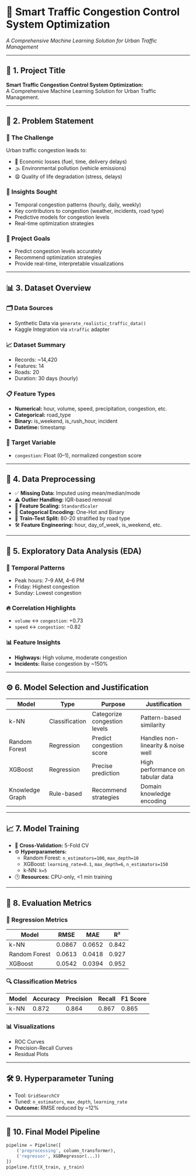 # 🚦 Smart Traffic Congestion Control System Optimization

*A Comprehensive Machine Learning Solution for Urban Traffic Management*

---

## 🧠 1. Project Title
**Smart Traffic Congestion Control System Optimization:**  
A Comprehensive Machine Learning Solution for Urban Traffic Management.

---

## 🛑 2. Problem Statement

### 🚧 The Challenge
Urban traffic congestion leads to:
- 💸 Economic losses (fuel, time, delivery delays)
- 🌫 Environmental pollution (vehicle emissions)
- 😩 Quality of life degradation (stress, delays)

### 🎯 Insights Sought
- Temporal congestion patterns (hourly, daily, weekly)
- Key contributors to congestion (weather, incidents, road type)
- Predictive models for congestion levels
- Real-time optimization strategies

### 🎯 Project Goals
- Predict congestion levels accurately
- Recommend optimization strategies
- Provide real-time, interpretable visualizations

---

## 📊 3. Dataset Overview

### 🗂️ Data Sources
- Synthetic Data via `generate_realistic_traffic_data()`
- Kaggle Integration via `xtraffic` adapter

### 📈 Dataset Summary
- Records: ~14,420  
- Features: 14  
- Roads: 20  
- Duration: 30 days (hourly)

### 📋 Feature Types
- **Numerical:** hour, volume, speed, precipitation, congestion, etc.
- **Categorical:** road_type  
- **Binary:** is_weekend, is_rush_hour, incident  
- **Datetime:** timestamp

### 🎯 Target Variable
- `congestion`: Float (0–1), normalized congestion score

---

## 🧹 4. Data Preprocessing

- ✅ **Missing Data:** Imputed using mean/median/mode  
- ⚠️ **Outlier Handling:** IQR-based removal  
- 📏 **Feature Scaling:** `StandardScaler`  
- 🔡 **Categorical Encoding:** One-Hot and Binary  
- 🔀 **Train-Test Split:** 80-20 stratified by road type  
- 🛠️ **Feature Engineering:** hour, day_of_week, is_weekend, etc.

---

## 🧪 5. Exploratory Data Analysis (EDA)

### 📅 Temporal Patterns
- Peak hours: 7–9 AM, 4–6 PM  
- Friday: Highest congestion  
- Sunday: Lowest congestion

### 🔥 Correlation Highlights
- `volume` ↔ `congestion`: +0.73  
- `speed` ↔ `congestion`: −0.82

### 📊 Feature Insights
- **Highways:** High volume, moderate congestion  
- **Incidents:** Raise congestion by ~150%

---

## ⚙️ 6. Model Selection and Justification

| Model         | Type         | Purpose                       | Justification                            |
|---------------|--------------|-------------------------------|------------------------------------------|
| k-NN          | Classification | Categorize congestion levels | Pattern-based similarity                 |
| Random Forest | Regression   | Predict congestion score      | Handles non-linearity & noise well       |
| XGBoost       | Regression   | Precise prediction            | High performance on tabular data         |
| Knowledge Graph | Rule-based | Recommend strategies          | Domain knowledge encoding                |

---

## 📈 7. Model Training

- 🔁 **Cross-Validation:** 5-Fold CV  
- ⚙️ **Hyperparameters:**
  - Random Forest: `n_estimators=100`, `max_depth=10`
  - XGBoost: `learning_rate=0.1`, `max_depth=6`, `n_estimators=150`
  - k-NN: `k=5`
- 🕒 **Resources:** CPU-only, <1 min training

---

## 🧮 8. Evaluation Metrics

### 📏 Regression Metrics

| Model         | RMSE    | MAE     | R²     |
|---------------|---------|---------|--------|
| k-NN          | 0.0867  | 0.0652  | 0.842  |
| Random Forest | 0.0613  | 0.0418  | 0.927  |
| XGBoost       | 0.0542  | 0.0394  | 0.952  |

### 🔍 Classification Metrics

| Model | Accuracy | Precision | Recall | F1 Score |
|-------|----------|-----------|--------|----------|
| k-NN  | 0.872    | 0.864     | 0.867  | 0.865    |

### 📊 Visualizations
- ROC Curves
- Precision-Recall Curves
- Residual Plots

---

## 🛠️ 9. Hyperparameter Tuning
- Tool: `GridSearchCV`
- Tuned: `n_estimators`, `max_depth`, `learning_rate`
- **Outcome:** RMSE reduced by ~12%

---

## 🧩 10. Final Model Pipeline

```python
pipeline = Pipeline([
    ('preprocessing', column_transformer),
    ('regressor', XGBRegressor(...))
])
pipeline.fit(X_train, y_train)
